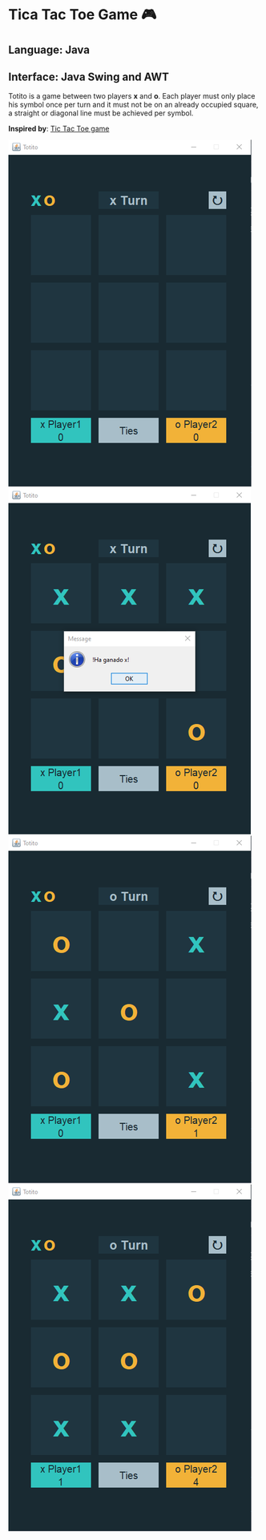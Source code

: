 # **Tica Tac Toe Game** :video_game:
## Language: Java
## Interface: Java Swing and AWT

Totito is a game between two players **x** and **o**. Each player must only place his symbol once per turn and it must not be on an already occupied square, a straight or diagonal line must be achieved per symbol.

**Inspired by**: [Tic Tac Toe game](https://www.frontendmentor.io/challenges/tic-tac-toe-game-Re7ZF_E2v)

![totito game1](img/img1.png)
![totito game2](img/img2.png)
![totito game3](img/img3.png)
![totito game4](img/img4.png)
